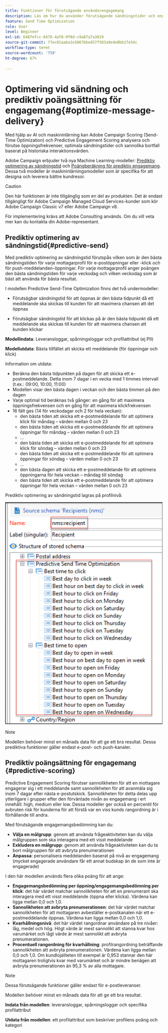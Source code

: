 ```yaml
---
title: Funktioner för förutsägande användarengagemang
description: Läs om hur du använder förutsägande sändningstider och engagemangsbedömning
feature: Send Time Optimization
role: User
level: Beginner
exl-id: 648fefcc-6476-4af8-9f0d-c9a87a7a3019
source-git-commit: 77ec01aaba1e50676bed57f503a9e4e8bb1fe54c
workflow-type: tm+mt
source-wordcount: '759'
ht-degree: 67%

---
```


# Optimering vid sändning och prediktiv poängsättning för engagemang{#optimize-message-delivery}

Med hjälp av AI och maskininlärning kan Adobe Campaign Scoring (Send-Time Optimization) och Predictive Engagement Scoring analysera och förutse öppningsfrekvenser, optimala sändningstider och sannolika bortfall baserat på historiska interaktionsvärden.

Adobe Campaign erbjuder två nya Machine Learning-modeller: [Prediktiv optimering av sändningstid](#predictive-send) och [Poängberäkning för prediktiv engagemang](#predictive-scoring). Dessa två modeller är maskininlärningsmodeller som är specifika för att designa och leverera bättre kundresor.

>[!CAUTION]
>
>Den här funktionen är inte tillgänglig som en del av produkten. Det är endast tillgängligt för Adobe Campaign Managed Cloud Services-kunder som kör Adobe Campaign Classic v7 eller Adobe Campaign v8.
>
>För implementering krävs att Adobe Consulting används. Om du vill veta mer kan du kontakta din Adobe-representant.


## Prediktiv optimering av sändningstid{#predictive-send}

Med prediktiv optimering av sändningstid förutspås vilken som är den bästa sändningstiden för varje mottagarprofil för e-postöppningar eller -klick och för push-meddelanden-öppningar. För varje mottagarprofil anger poängen den bästa sändningstiden för varje veckodag och vilken veckodag som är bäst att använda för bästa resultat.

I modellen Predictive Send-Time Optimization finns det två undermodeller:

* Förutsägbar sändningstid för att öppnas är den bästa tidpunkt då ett meddelande ska skickas till kunden för att maximera chansen att det öppnas

* Förutsägbar sändningstid för att klickas på är den bästa tidpunkt då ett meddelande ska skickas till kunden för att maximera chansen att kunden klickar


**Modellindata**: Leveransloggar, spårningsloggar och profilattribut (ej PII)

**Modellutdata**: Bästa tillfället att skicka ett meddelande (för öppningar och klick)

Information om utdata:

* Beräkna den bästa tidpunkten på dagen för att skicka ett e-postmeddelande. Detta inom 7 dagar i en vecka med 1 timmes intervall (t.ex.: 09:00, 10:00, 11:00)
* Modellen visar den bästa dagen i veckan och den bästa timmen på den dagen
* Varje optimal tid beräknas två gånger: en gång för att maximera öppningsfrekvensen och en gång för att maximera klickfrekvensen
* 16 fält ges (14 för veckodagar och 2 för hela veckan):
   * den bästa tiden att skicka ett e-postmeddelande för att optimera klick för måndag – värden mellan 0 och 23
   * den bästa tiden att skicka ett e-postmeddelande för att optimera öppningar för måndag – värden mellan 0 och 23
   * ...
   * den bästa tiden att skicka ett e-postmeddelande för att optimera klick för söndag – värden mellan 0 och 23
   * den bästa tiden att skicka ett e-postmeddelande för att optimera öppningar för söndag – värden mellan 0 och 23
   * ...
   * den bästa dagen att skicka ett e-postmeddelande för att optimera öppningarna för hela veckan – måndag till söndag
   * den bästa tiden att skicka ett e-postmeddelande för att optimera öppningar för hela veckan – värden mellan 0 och 23


Prediktiv optimering av sändningstid lagras på profilnivå:

![](assets/sto-schema.png)


>[!NOTE]
>
>Modellen behöver minst en månads data för att ge ett bra resultat. Dessa prediktiva funktioner gäller endast e-post- och push-kanaler.


## Prediktiv poängsättning för engagemang {#predictive-scoring}

Predictive Engagement Scoring förutser sannolikheten för att en mottagare engagerar sig i ett meddelande samt sannolikheten för att avanmäla sig inom 7 dagar efter nästa e-postutskick. Sannolikheten för detta delas upp ytterligare i grupper efter den förväntade nivån av engagemang i ert innehåll: high, medium eller low. Dessa modeller ger också en percentil för avbruten risk för kunderna för att förstå var en viss kunds rangordning är i förhållande till andra.

Med förutsägande engagemangsbedömning kan du:

* **Välja en målgrupp**: genom att använda frågeaktiviteten kan du välja målgruppen som ska interagera med ett visst meddelande
* **Exkludera en målgrupp**: genom att använda frågeaktiviteten kan du ta bort målgruppen för att avbryta prenumerationen
* **Anpassa**: personalisera meddelanden baserat på nivå av engagemang (mycket engagerade användare får ett annat budskap än de som inte är engagerade)

I den här modellen används flera olika poäng för att ange:

* **Engagemangsbedömning per öppning/engagemangsbedömning per klick**: det här värdet matchar sannolikheten för att en prenumerant ska interagera med ett visst meddelande (öppna eller klicka). Värdena kan ligga mellan 0,0 och 1,0.
* **Sannolikheten att avbryta prenumerationen**: det här värdet matchar sannolikheten för att mottagaren avbeställer e-postkanalen när ett e-postmeddelande öppnas. Värdena kan ligga mellan 0,0 och 1,0.
* **Kvarhållningsnivå**: det här värdet rangordnar användare på tre nivåer: låg, medel och hög. Högt värde är mest sannolikt att stanna kvar hos varumärket och lågt värde är mest sannolikt att avbryta prenumerationen.
* **Procentuell rangordning för kvarhållning**: profilrangordning beträffande sannolikheten att avbryta prenumerationen. Värdena kan ligga mellan 0,0 och 1,0. Om kundlojaliteten till exempel är 0,953 stannar den här mottagaren troligtvis kvar med varumärket och är mindre benägen att avbryta prenumerationen än 95,3 % av alla mottagare.

>[!NOTE]
>
>Dessa förutsägande funktioner gäller endast för e-postleveranser.
>
>Modellen behöver minst en månads data för att ge ett bra resultat.

**Indata från modellen**: leveransloggar, spårningsloggar och specifika profilattribut

**Utdata från modellen**: ett profilattribut som beskriver profilens poäng och kategori
